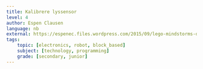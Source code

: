 ```yaml
---
title: Kalibrere lyssensor
level: 4
author: Espen Clausen
language: nb
external: https://espenec.files.wordpress.com/2015/09/lego-mindstorms-del-4-6.pdf
tags:
    topic: [electronics, robot, block_based]
    subject: [technology, programming]
    grade: [secondary, junior]
---
```

